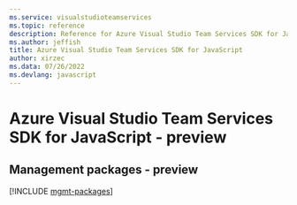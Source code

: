 ```yaml
---
ms.service: visualstudioteamservices
ms.topic: reference
description: Reference for Azure Visual Studio Team Services SDK for JavaScript
ms.author: jeffish
title: Azure Visual Studio Team Services SDK for JavaScript
author: xirzec
ms.data: 07/26/2022
ms.devlang: javascript
---
```

# Azure Visual Studio Team Services SDK for JavaScript - preview

## Management packages - preview
[!INCLUDE [mgmt-packages](visual-studio-team-services-mgmt-index.md)]